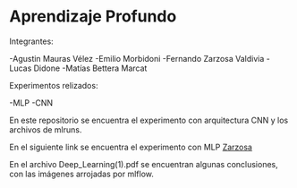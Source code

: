 # Aprendizaje Profundo

Integrantes:

-Agustin Mauras Vélez
-Emilio Morbidoni
-Fernando Zarzosa Valdivia
-Lucas Didone
-Matías Bettera Marcat

Experimentos relizados: 

-MLP
-CNN

En este repositorio se encuentra el experimento con arquitectura CNN y los archivos de mlruns.

En el siguiente link se encuentra el experimento con MLP [Zarzosa](https://github.com/zarfer007/AprendizajeProfundo_Lab_MLP)

En el archivo Deep_Learning(1).pdf se encuentran algunas conclusiones, con las imágenes arrojadas por mlflow.

